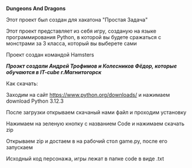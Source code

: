 **Dungeons And Dragons**

 Этот проект был создан для хакатона "Простая Задача"

 Этот проект представляет из себя игру, созданую на языке программирования Python, в которой вы будете сражаться с монстрами за 3 класса, который вы выберете сами

 Проект создан командой Hamsters
 
 ***Проэкт создали Андрей Трофимов и Колесников Фёдор, которые обучаются в IT-cube г.Магнитогорск***

Как скачать: 

Заходим на сайт https://www.python.org/downloads/ и нажимаем download Python 3.12.3

После загрузки открываем скачаный нами файл и проходим установку

Нажимаем на зеленую кнопку с названием Code и нажимаем скачать zip

Открываем zip и достаем в на рабочий стол game.py, после его запускаем

Исходный код персонажа, игры лежат в папке code в виде .txt
